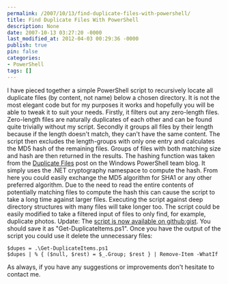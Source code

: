 ```yaml
---
permalink: /2007/10/13/find-duplicate-files-with-powershell/
title: Find Duplicate Files With PowerShell
description: None
date: 2007-10-13 03:27:20 -0000
last_modified_at: 2012-04-03 00:29:36 -0000
publish: true
pin: false
categories:
- PowerShell
tags: []
---
```

I have pieced together a simple PowerShell script to recursively locate all duplicate files (by content, not name) below a chosen directory. It is not the most elegant code but for my purposes it works and hopefully you will be able to tweak it to suit your needs. Firstly, it filters out any zero-length files. Zero-length files are naturally duplicates of each other and can be found quite trivially without my script. Secondly it groups all files by their length because if the length doesn't match, they can't have the same content. The script then excludes the length-groups with only one entry and calculates the MD5 hash of the remaining files. Groups of files with both matching size and hash are then returned in the results. The hashing function was taken from the [Duplicate Files](http://blogs.msdn.com/powershell/archive/2006/04/25/583225.aspx) post on the Windows PowerShell team blog. It simply uses the .NET cryptography namespace to compute the hash. From here you could easily exchange the MD5 algorithm for SHA1 or any other preferred algorithm. Due to the need to read the entire contents of potentially matching files to compute the hash this can cause the script to take a long time against larger files. Executing the script against deep directory structures with many files will take longer too. The script could be easily modified to take a filtered input of files to only find, for example, duplicate photos. Update: The [script is now available on github:gist](https://gist.github.com/2288218). You should save it as "Get-DuplicateItems.ps1". Once you have the output of the script you could use it delete the unnecessary files:
  
    $dupes = .\Get-DuplicateItems.ps1
    $dupes | % { ($null, $rest) = $_.Group; $rest } | Remove-Item -WhatIf

As always, if you have any suggestions or improvements don't hesitate to contact me.
